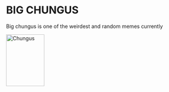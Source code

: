 <!DOCTYPE html>
<html>
<body>

<h1>BIG CHUNGUS</h1>

<p>Big chungus is one of the weirdest and random memes currently</p>
<img src="chungus.jpg" alt="Chungus" width="104" height="142">


</body>
</html>
